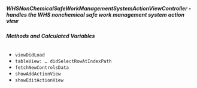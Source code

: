 ##### **WHSNonChemicalSafeWorkManagementSystemActionViewController** - handles the WHS nonchemical safe work management system action view

###### **Methods and Calculated Variables**
- `viewDidLoad`
- `tableView: … didSelectRowAtIndexPath`
- `fetchNewControlsData`
- `showAddActionView`
- `showEditActionView`

